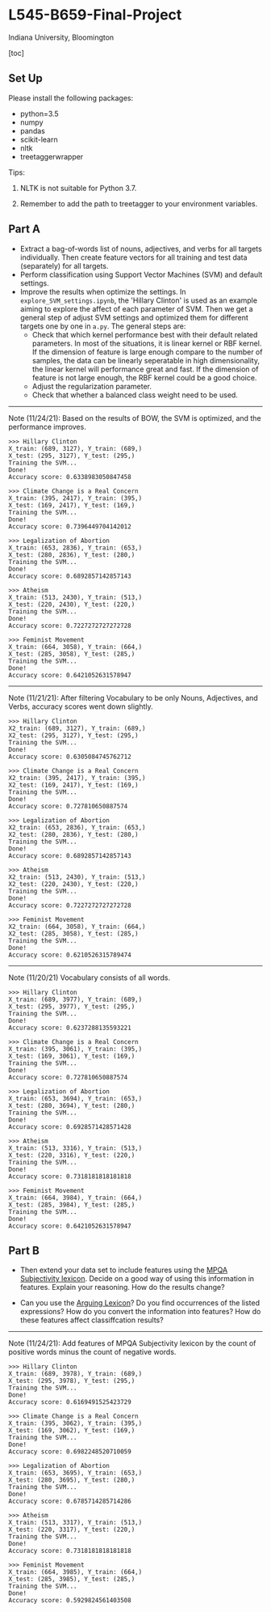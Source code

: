 <!--
 * @Date: 2021-11-09 11:26:11
 * @LastEditors: yuhhong
 * @LastEditTime: 2021-11-24 15:29:23
-->
# L545-B659-Final-Project

Indiana University, Bloomington

[toc]

## Set Up

Please install the following packages: 

- python=3.5
- numpy
- pandas
- scikit-learn
- nltk
- treetaggerwrapper

Tips: 

1. NLTK is not suitable for Python 3.7.

2. Remember to add the path to treetagger to your environment variables. 

## Part A

- Extract a bag-of-words list of nouns, adjectives, and verbs for all targets individually. Then create feature vectors for all training and test data (separately) for all targets.
- Perform classification using Support Vector Machines (SVM) and default settings. 
- Improve the results when optimize the settings. In `explore_SVM_settings.ipynb`, the 'Hillary Clinton' is used as an example aiming to explore the affect of each parameter of SVM. Then we get a general step of adjust SVM settings and optimized them for different targets one by one in `a.py`. The general steps are: 
	- Check that which kernel performance best with their default related parameters. 
    In most of the situations, it is linear kernel or RBF kernel. If the dimension of feature is large enough compare to the number of samples, the data can be linearly seperatable in high dimensionality, the linear kernel will performance great and fast. If the dimension of feature is not large enough, the RBF kernel could be a good choice. 
	- Adjust the regularization parameter.
	- Check that whether a balanced class weight need to be used. 

---

Note (11/24/21): Based on the results of BOW, the SVM is optimized, and the performance improves. 

```
>>> Hillary Clinton
X_train: (689, 3127), Y_train: (689,)
X_test: (295, 3127), Y_test: (295,)
Training the SVM...
Done!
Accuracy score: 0.6338983050847458

>>> Climate Change is a Real Concern
X_train: (395, 2417), Y_train: (395,)
X_test: (169, 2417), Y_test: (169,)
Training the SVM...
Done!
Accuracy score: 0.7396449704142012

>>> Legalization of Abortion
X_train: (653, 2836), Y_train: (653,)
X_test: (280, 2836), Y_test: (280,)
Training the SVM...
Done!
Accuracy score: 0.6892857142857143

>>> Atheism
X_train: (513, 2430), Y_train: (513,)
X_test: (220, 2430), Y_test: (220,)
Training the SVM...
Done!
Accuracy score: 0.7227272727272728

>>> Feminist Movement
X_train: (664, 3058), Y_train: (664,)
X_test: (285, 3058), Y_test: (285,)
Training the SVM...
Done!
Accuracy score: 0.6421052631578947
```

---

Note (11/21/21): After filtering Vocabulary to be only Nouns, Adjectives, and Verbs, accuracy scores went down slightly.

```
>>> Hillary Clinton
X2_train: (689, 3127), Y_train: (689,)
X2_test: (295, 3127), Y_test: (295,)
Training the SVM...
Done!
Accuracy score: 0.6305084745762712

>>> Climate Change is a Real Concern
X2_train: (395, 2417), Y_train: (395,)
X2_test: (169, 2417), Y_test: (169,)
Training the SVM...
Done!
Accuracy score: 0.727810650887574

>>> Legalization of Abortion
X2_train: (653, 2836), Y_train: (653,)
X2_test: (280, 2836), Y_test: (280,)
Training the SVM...
Done!
Accuracy score: 0.6892857142857143

>>> Atheism
X2_train: (513, 2430), Y_train: (513,)
X2_test: (220, 2430), Y_test: (220,)
Training the SVM...
Done!
Accuracy score: 0.7227272727272728

>>> Feminist Movement
X2_train: (664, 3058), Y_train: (664,)
X2_test: (285, 3058), Y_test: (285,)
Training the SVM...
Done!
Accuracy score: 0.6210526315789474
```

---

Note (11/20/21) Vocabulary consists of all words.

```
>>> Hillary Clinton
X_train: (689, 3977), Y_train: (689,)
X_test: (295, 3977), Y_test: (295,)
Training the SVM...
Done!
Accuracy score: 0.6237288135593221

>>> Climate Change is a Real Concern
X_train: (395, 3061), Y_train: (395,)
X_test: (169, 3061), Y_test: (169,)
Training the SVM...
Done!
Accuracy score: 0.727810650887574

>>> Legalization of Abortion
X_train: (653, 3694), Y_train: (653,)
X_test: (280, 3694), Y_test: (280,)
Training the SVM...
Done!
Accuracy score: 0.6928571428571428

>>> Atheism
X_train: (513, 3316), Y_train: (513,)
X_test: (220, 3316), Y_test: (220,)
Training the SVM...
Done!
Accuracy score: 0.7318181818181818

>>> Feminist Movement
X_train: (664, 3984), Y_train: (664,)
X_test: (285, 3984), Y_test: (285,)
Training the SVM...
Done!
Accuracy score: 0.6421052631578947
```

## Part B

- Then extend your data set to include features using the [MPQA Subjectivity lexicon](http://mpqa.cs.pitt.edu/lexicons/subj_lexicon/). Decide on a good way of using this information in features. Explain your reasoning. How do the results change? 

- Can you use the [Arguing Lexicon](http://mpqa.cs.pitt.edu/lexicons/arg_lexicon/)? Do you find occurrences of the listed expressions? How do you convert the information into features? How do these features affect classiffcation results?

---

Note (11/24/21): Add features of MPQA Subjectivity lexicon by the count of positive words minus the count of negative words. 

```
>>> Hillary Clinton
X_train: (689, 3978), Y_train: (689,)
X_test: (295, 3978), Y_test: (295,)
Training the SVM...
Done!
Accuracy score: 0.6169491525423729

>>> Climate Change is a Real Concern
X_train: (395, 3062), Y_train: (395,)
X_test: (169, 3062), Y_test: (169,)
Training the SVM...
Done!
Accuracy score: 0.6982248520710059

>>> Legalization of Abortion
X_train: (653, 3695), Y_train: (653,)
X_test: (280, 3695), Y_test: (280,)
Training the SVM...
Done!
Accuracy score: 0.6785714285714286

>>> Atheism
X_train: (513, 3317), Y_train: (513,)
X_test: (220, 3317), Y_test: (220,)
Training the SVM...
Done!
Accuracy score: 0.7318181818181818

>>> Feminist Movement
X_train: (664, 3985), Y_train: (664,)
X_test: (285, 3985), Y_test: (285,)
Training the SVM...
Done!
Accuracy score: 0.5929824561403508
```